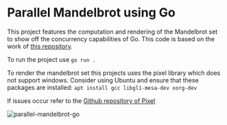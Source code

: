 # Parallel Mandelbrot using Go

This project features the computation and rendering of the Mandelbrot set to show off the concurrency capabilities of Go. This code is based on the work of [this repository](https://github.com/GiselaMD/parallel-mandelbrot-go).

To run the project use `go run .`

To render the mandelbrot set this projects uses the pixel library which does not support windows.
Consider using Ubuntu and ensure that these packages are installed: `apt install gcc libgl1-mesa-dev xorg-dev`

If issues occur refer to the [Github repository of Pixel](https://github.com/faiface/pixel)

![parallel-mandelbrot-go](https://user-images.githubusercontent.com/34191327/122488349-afc5bf00-cfb3-11eb-9767-e6724b05078c.gif)